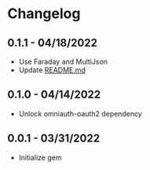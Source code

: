 Changelog
=========

## 0.1.1 - 04/18/2022
  * Use Faraday and MultiJson
  * Update [README.md]("./README.md")

## 0.1.0 - 04/14/2022
  * Unlock omniauth-oauth2 dependency

## 0.0.1 - 03/31/2022
  * Initialize gem
